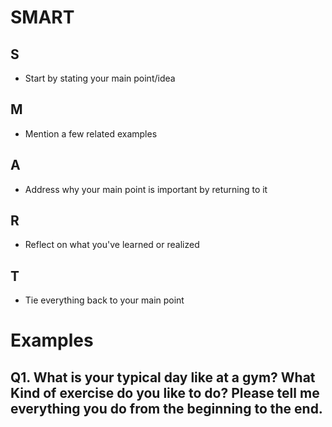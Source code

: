 # SMART
## S
- Start by stating your main point/idea
## M
- Mention a few related examples
## A
- Address why your main point is important by returning to it
## R
- Reflect on what you've learned or realized
## T
- Tie everything back to your main point

# Examples
## Q1. What is your typical day like at a gym? What Kind of exercise do you like to do? Please tell me everything you do from the beginning to the end.

